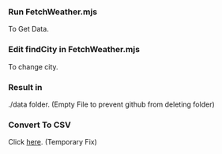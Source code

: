 ### Run FetchWeather.mjs
To Get Data.
### Edit findCity in FetchWeather.mjs
To change city.
### Result in
./data folder. (Empty File to prevent github from deleting folder)
### Convert To CSV
Click [here](https://www.convertcsv.com/json-to-csv.htm). (Temporary Fix)
